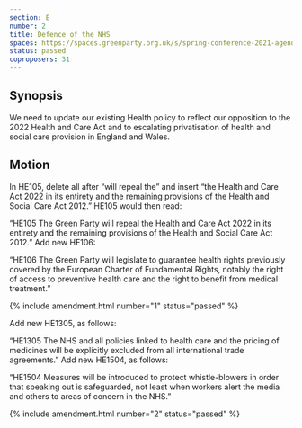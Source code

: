 ```yaml
---
section: E
number: 2
title: Defence of the NHS
spaces: https://spaces.greenparty.org.uk/s/spring-conference-2021-agenda-forum2/?contentId=78245
status: passed
coproposers: 31
---
```

## Synopsis

We need to update our existing Health policy to reflect our opposition to the 2022 Health and Care Act and to escalating privatisation of health and social care provision in England and Wales.

## Motion 

In HE105, delete all after “will repeal the” and insert “the Health and Care Act 2022 in its entirety and the remaining provisions of the Health and Social Care Act 2012.” HE105 would then read:

“HE105 The Green Party will repeal the Health and Care Act 2022 in its entirety and the remaining provisions of the Health and Social Care Act 2012.”
Add new HE106:

“HE106 The Green Party will legislate to guarantee health rights previously covered by the European Charter of Fundamental Rights, notably the right of access to preventive health care and the right to benefit from medical treatment.”

{% include amendment.html number="1" status="passed" %}

Add new HE1305, as follows:

“HE1305 The NHS and all policies linked to health care and the pricing of medicines will be explicitly excluded from all international trade agreements.”
Add new HE1504, as follows:

“HE1504 Measures will be introduced to protect whistle-blowers in order that speaking out is safeguarded, not least when workers alert the media and others to areas of concern in the NHS.”

{% include amendment.html number="2" status="passed" %}
